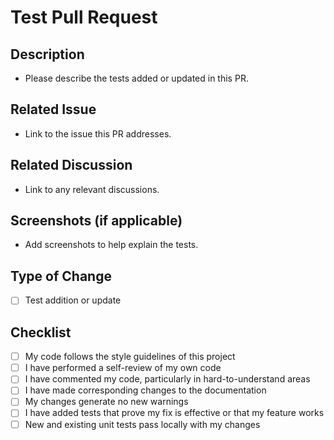 # Test Pull Request

## Description
- Please describe the tests added or updated in this PR.

## Related Issue
- Link to the issue this PR addresses.

## Related Discussion
- Link to any relevant discussions.

## Screenshots (if applicable)
- Add screenshots to help explain the tests.

## Type of Change
- [ ] Test addition or update

## Checklist
- [ ] My code follows the style guidelines of this project
- [ ] I have performed a self-review of my own code
- [ ] I have commented my code, particularly in hard-to-understand areas
- [ ] I have made corresponding changes to the documentation
- [ ] My changes generate no new warnings
- [ ] I have added tests that prove my fix is effective or that my feature works
- [ ] New and existing unit tests pass locally with my changes

